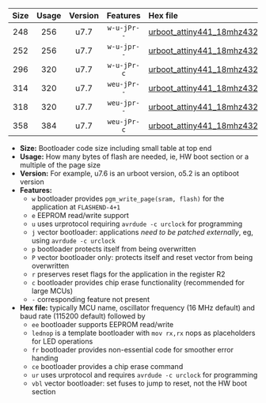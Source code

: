 |Size|Usage|Version|Features|Hex file|
|:-:|:-:|:-:|:-:|:--|
|248|256|u7.7|`w-u-jPr--`|[urboot_attiny441_18mhz432_19200bps_lednop_ur_vbl.hex](https://raw.githubusercontent.com/stefanrueger/urboot.hex/main/mcus/attiny441/fcpu_18mhz432/19200_bps/urboot_attiny441_18mhz432_19200bps_lednop_ur_vbl.hex)|
|252|256|u7.7|`w-u-jpr--`|[urboot_attiny441_18mhz432_19200bps_lednop_fr_ur_vbl.hex](https://raw.githubusercontent.com/stefanrueger/urboot.hex/main/mcus/attiny441/fcpu_18mhz432/19200_bps/urboot_attiny441_18mhz432_19200bps_lednop_fr_ur_vbl.hex)|
|296|320|u7.7|`w-u-jPr-c`|[urboot_attiny441_18mhz432_19200bps_lednop_fr_ce_ur_vbl.hex](https://raw.githubusercontent.com/stefanrueger/urboot.hex/main/mcus/attiny441/fcpu_18mhz432/19200_bps/urboot_attiny441_18mhz432_19200bps_lednop_fr_ce_ur_vbl.hex)|
|314|320|u7.7|`weu-jPr--`|[urboot_attiny441_18mhz432_19200bps_ee_lednop_ur_vbl.hex](https://raw.githubusercontent.com/stefanrueger/urboot.hex/main/mcus/attiny441/fcpu_18mhz432/19200_bps/urboot_attiny441_18mhz432_19200bps_ee_lednop_ur_vbl.hex)|
|318|320|u7.7|`weu-jpr--`|[urboot_attiny441_18mhz432_19200bps_ee_lednop_fr_ur_vbl.hex](https://raw.githubusercontent.com/stefanrueger/urboot.hex/main/mcus/attiny441/fcpu_18mhz432/19200_bps/urboot_attiny441_18mhz432_19200bps_ee_lednop_fr_ur_vbl.hex)|
|358|384|u7.7|`weu-jPr-c`|[urboot_attiny441_18mhz432_19200bps_ee_lednop_fr_ce_ur_vbl.hex](https://raw.githubusercontent.com/stefanrueger/urboot.hex/main/mcus/attiny441/fcpu_18mhz432/19200_bps/urboot_attiny441_18mhz432_19200bps_ee_lednop_fr_ce_ur_vbl.hex)|

- **Size:** Bootloader code size including small table at top end
- **Usage:** How many bytes of flash are needed, ie, HW boot section or a multiple of the page size
- **Version:** For example, u7.6 is an urboot version, o5.2 is an optiboot version
- **Features:**
  + `w` bootloader provides `pgm_write_page(sram, flash)` for the application at `FLASHEND-4+1`
  + `e` EEPROM read/write support
  + `u` uses urprotocol requiring `avrdude -c urclock` for programming
  + `j` vector bootloader: applications *need to be patched externally*, eg, using `avrdude -c urclock`
  + `p` bootloader protects itself from being overwritten
  + `P` vector bootloader only: protects itself and reset vector from being overwritten
  + `r` preserves reset flags for the application in the register R2
  + `c` bootloader provides chip erase functionality (recommended for large MCUs)
  + `-` corresponding feature not present
- **Hex file:** typically MCU name, oscillator frequency (16 MHz default) and baud rate (115200 default) followed by
  + `ee` bootloader supports EEPROM read/write
  + `lednop` is a template bootloader with `mov rx,rx` nops as placeholders for LED operations
  + `fr` bootloader provides non-essential code for smoother error handing
  + `ce` bootloader provides a chip erase command
  + `ur` uses urprotocol and requires `avrdude -c urclock` for programming
  + `vbl` vector bootloader: set fuses to jump to reset, not the HW boot section
